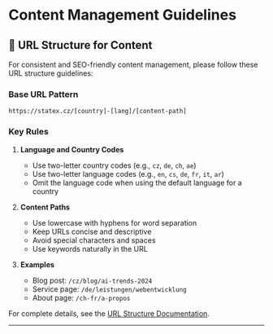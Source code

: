 # Content Management Guidelines

## 📌 URL Structure for Content

For consistent and SEO-friendly content management, please follow these URL structure guidelines:

### Base URL Pattern
```
https://statex.cz/[country]-[lang]/[content-path]
```

### Key Rules
1. **Language and Country Codes**
   - Use two-letter country codes (e.g., `cz`, `de`, `ch`, `ae`)
   - Use two-letter language codes (e.g., `en`, `cs`, `de`, `fr`, `it`, `ar`)
   - Omit the language code when using the default language for a country

2. **Content Paths**
   - Use lowercase with hyphens for word separation
   - Keep URLs concise and descriptive
   - Avoid special characters and spaces
   - Use keywords naturally in the URL

3. **Examples**
   - Blog post: `/cz/blog/ai-trends-2024`
   - Service page: `/de/leistungen/webentwicklung`
   - About page: `/ch-fr/a-propos`

For complete details, see the [URL Structure Documentation](../../development/url-structure.md).

---
